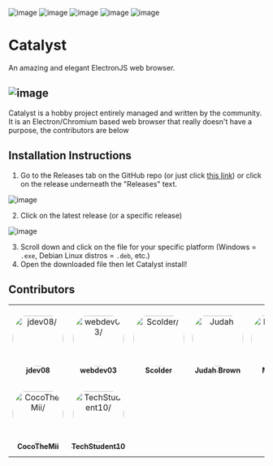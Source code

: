 ![image](https://img.shields.io/github/issues/JaydenDev/Catalyst?color=%230f172a&style=for-the-badge) ![image](https://img.shields.io/github/forks/JaydenDev/Catalyst?color=%230f172a&style=for-the-badge) ![image](https://img.shields.io/github/stars/JaydenDev/Catalyst?color=%230f172a&style=for-the-badge) ![image](https://img.shields.io/github/license/JaydenDev/Catalyst?color=%230f172a&style=for-the-badge)
![image](https://img.shields.io/github/downloads/jdev082/Catalyst/total.svg)
# Catalyst 
An amazing and elegant ElectronJS web browser.

![image](https://user-images.githubusercontent.com/92550746/213339204-d0ab12ec-cbb8-46f2-bea6-b9df97202b56.png)
---

Catalyst is a hobby project entirely managed and written by the community. It is an Electron/Chromium based web browser that really doesn't have a purpose, the contributors are below

## Installation Instructions
1. Go to the Releases tab on the GitHub repo (or just click [this link](https://github.com/JaydenDev/Catalyst/releases)) or click on the release underneath the "Releases" text.

![image](https://user-images.githubusercontent.com/76978184/198897689-45be0919-02f2-4f3c-a8ee-0c2a30861e8c.png)

2. Click on the latest release (or a specific release)

![image](https://user-images.githubusercontent.com/76978184/198897717-4c4caa0f-84d3-4a46-8e71-26d44eed68e7.png)

3. Scroll down and click on the file for your specific platform (Windows = `.exe`, Debian Linux distros = `.deb`, etc.)
4. Open the downloaded file then let Catalyst install!

## Contributors

<table>
<tr>
    <td align="center" style="word-wrap: break-word; width: 150.0; height: 150.0">
        <a href=https://github.com/jdev082>
            <img src=https://avatars.githubusercontent.com/u/92550746?v=4 width="100;"  style="border-radius:50%;align-items:center;justify-content:center;overflow:hidden;padding-top:10px" alt=jdev08/>
            <br />
            <sub style="font-size:14px"><b>jdev08</b></sub>
        </a>
    </td>
    <td align="center" style="word-wrap: break-word; width: 150.0; height: 150.0">
        <a href=https://github.com/webdev03>
            <img src=https://avatars.githubusercontent.com/u/75148774?v=4 width="100;"  style="border-radius:50%;align-items:center;justify-content:center;overflow:hidden;padding-top:10px" alt=webdev03/>
            <br />
            <sub style="font-size:14px"><b>webdev03</b></sub>
        </a>
    </td>
    <td align="center" style="word-wrap: break-word; width: 150.0; height: 150.0">
        <a href=https://github.com/ScolderCreations>
            <img src=https://avatars.githubusercontent.com/u/69083943?v=4 width="100;"  style="border-radius:50%;align-items:center;justify-content:center;overflow:hidden;padding-top:10px" alt=Scolder/>
            <br />
            <sub style="font-size:14px"><b>Scolder</b></sub>
        </a>
    </td>
    <td align="center" style="word-wrap: break-word; width: 150.0; height: 150.0">
        <a href=https://github.com/VelocityDesign>
            <img src=https://avatars.githubusercontent.com/u/24457862?v=4 width="100;"  style="border-radius:50%;align-items:center;justify-content:center;overflow:hidden;padding-top:10px" alt=Judah Brown/>
            <br />
            <sub style="font-size:14px"><b>Judah Brown</b></sub>
        </a>
    </td>
    <td align="center" style="word-wrap: break-word; width: 150.0; height: 150.0">
        <a href=https://github.com/Mbrick2>
            <img src=https://avatars.githubusercontent.com/u/90691415?v=4 width="100;"  style="border-radius:50%;align-items:center;justify-content:center;overflow:hidden;padding-top:10px" alt=Mbrick2/>
            <br />
            <sub style="font-size:14px"><b>Mbrick2</b></sub>
        </a>
    </td>
    <td align="center" style="word-wrap: break-word; width: 150.0; height: 150.0">
        <a href=https://github.com/hello-smile6>
            <img src=https://avatars.githubusercontent.com/u/73048226?v=4 width="100;"  style="border-radius:50%;align-items:center;justify-content:center;overflow:hidden;padding-top:10px" alt=hello-smile6/>
            <br />
            <sub style="font-size:14px"><b>hello-smile6</b></sub>
        </a>
    </td>
</tr>
<tr>
    <td align="center" style="word-wrap: break-word; width: 150.0; height: 150.0">
        <a href=https://github.com/CocoTheMii>
            <img src=https://avatars.githubusercontent.com/u/44563370?v=4 width="100;"  style="border-radius:50%;align-items:center;justify-content:center;overflow:hidden;padding-top:10px" alt=CocoTheMii/>
            <br />
            <sub style="font-size:14px"><b>CocoTheMii</b></sub>
        </a>
    </td>
    <td align="center" style="word-wrap: break-word; width: 150.0; height: 150.0">
        <a href=https://github.com/TechStudent10>
            <img src=https://avatars.githubusercontent.com/u/76978184?v=4 width="100;"  style="border-radius:50%;align-items:center;justify-content:center;overflow:hidden;padding-top:10px" alt=TechStudent10/>
            <br />
            <sub style="font-size:14px"><b>TechStudent10</b></sub>
        </a>
    </td>
</tr>
</table>
